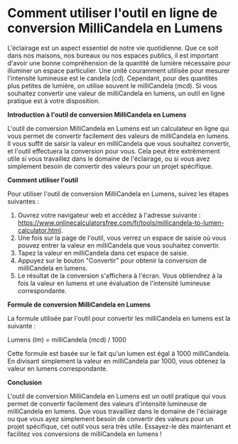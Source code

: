 Comment utiliser l'outil en ligne de conversion MilliCandela en Lumens
======================================================================

L'éclairage est un aspect essentiel de notre vie quotidienne. Que ce soit dans nos maisons, nos bureaux ou nos espaces publics, il est important d'avoir une bonne compréhension de la quantité de lumière nécessaire pour illuminer un espace particulier. Une unité couramment utilisée pour mesurer l'intensité lumineuse est le candela (cd). Cependant, pour des quantités plus petites de lumière, on utilise souvent le milliCandela (mcd). Si vous souhaitez convertir une valeur de milliCandela en lumens, un outil en ligne pratique est à votre disposition.

**Introduction à l'outil de conversion MilliCandela en Lumens**

L'outil de conversion MilliCandela en Lumens est un calculateur en ligne qui vous permet de convertir facilement des valeurs de milliCandela en lumens. Il vous suffit de saisir la valeur en milliCandela que vous souhaitez convertir, et l'outil effectuera la conversion pour vous. Cela peut être extrêmement utile si vous travaillez dans le domaine de l'éclairage, ou si vous avez simplement besoin de convertir des valeurs pour un projet spécifique.

**Comment utiliser l'outil**

Pour utiliser l'outil de conversion MilliCandela en Lumens, suivez les étapes suivantes :

1. Ouvrez votre navigateur web et accédez à l'adresse suivante : <https://www.onlinecalculatorsfree.com/fr/tools/millicandela-to-lumen-calculator.html>.
2. Une fois sur la page de l'outil, vous verrez un espace de saisie où vous pouvez entrer la valeur en milliCandela que vous souhaitez convertir.
3. Tapez la valeur en milliCandela dans cet espace de saisie.
4. Appuyez sur le bouton "Convertir" pour obtenir la conversion de milliCandela en lumens.
5. Le résultat de la conversion s'affichera à l'écran. Vous obtiendrez à la fois la valeur en lumens et une évaluation de l'intensité lumineuse correspondante.

**Formule de conversion MilliCandela en Lumens**

La formule utilisée par l'outil pour convertir les milliCandela en lumens est la suivante :

Lumens (lm) = milliCandela (mcd) / 1000

Cette formule est basée sur le fait qu'un lumen est égal à 1000 milliCandela. En divisant simplement la valeur en milliCandela par 1000, vous obtenez la valeur en lumens correspondante.

**Conclusion**

L'outil de conversion MilliCandela en Lumens est un outil pratique qui vous permet de convertir facilement des valeurs d'intensité lumineuse de milliCandela en lumens. Que vous travailliez dans le domaine de l'éclairage ou que vous ayez simplement besoin de convertir des valeurs pour un projet spécifique, cet outil vous sera très utile. Essayez-le dès maintenant et facilitez vos conversions de milliCandela en lumens !